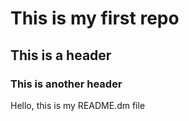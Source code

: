 # This is my first repo
## This is a header
### This is another header

Hello, this is my README.dm file
